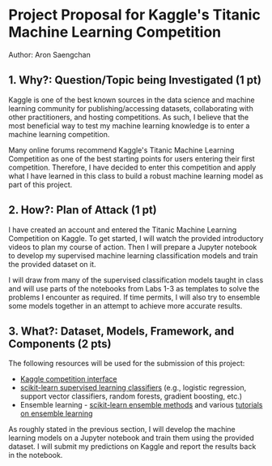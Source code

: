 # Project Proposal for Kaggle's Titanic Machine Learning Competition
Author: Aron Saengchan

## 1. Why?: Question/Topic being Investigated (1 pt)

Kaggle is one of the best known sources in the data science and machine learning community for publishing/accessing datasets, collaborating with other practitioners, and hosting competitions. As such, I believe that the most beneficial way to test my machine learning knowledge is to enter a machine learning competition.

Many online forums recommend Kaggle's Titanic Machine Learning Competition as one of the best starting points for users entering their first competition. Therefore, I have decided to enter this competition and apply what I have learned in this class to build a robust machine learning model as part of this project.

## 2. How?: Plan of Attack (1 pt)

I have created an account and entered the Titanic Machine Learning Competition on Kaggle. To get started, I will watch the provided introductory videos to plan my course of action. Then I will prepare a Jupyter notebook to develop my supervised machine learning classification models and train the provided dataset on it.

I will draw from many of the supervised classification models taught in class and will use parts of the notebooks from Labs 1-3 as templates to solve the problems I encounter as required. If time permits, I will also try to ensemble some models together in an attempt to achieve more accurate results.

## 3. What?: Dataset, Models, Framework, and Components (2 pts)

The following resources will be used for the submission of this project:
- [Kaggle competition interface](https://www.kaggle.com/c/titanic/overview)
- [scikit-learn supervised learning classifiers](https://scikit-learn.org/stable/supervised_learning.html) (e.g., logistic regression, support vector classifiers, random forests, gradient boosting, etc.)
- Ensemble learning - [scikit-learn ensemble methods](https://scikit-learn.org/stable/modules/ensemble.html) and various [tutorials on ensemble learning](https://www.youtube.com/results?search_query=ensemble+learning)

As roughly stated in the previous section, I will develop the machine learning models on a Jupyter notebook and train them using the provided dataset. I will submit my predictions on Kaggle and report the results back in the notebook.  
